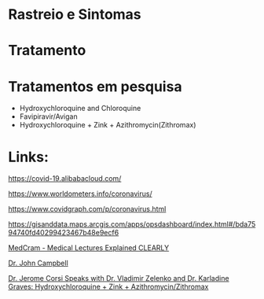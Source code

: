 # Rastreio e Sintomas


# Tratamento


# Tratamentos em pesquisa

* Hydroxychloroquine and Chloroquine
* Favipiravir/Avigan 
* Hydroxychloroquine + Zink + Azithromycin(Zithromax)

# Links:
https://covid-19.alibabacloud.com/

https://www.worldometers.info/coronavirus/

https://www.covidgraph.com/p/coronavirus.html

https://gisanddata.maps.arcgis.com/apps/opsdashboard/index.html#/bda7594740fd40299423467b48e9ecf6

[MedCram - Medical Lectures Explained CLEARLY](https://www.youtube.com/channel/UCG-iSMVtWbbwDDXgXXypARQ)

[Dr. John Campbell](https://www.youtube.com/channel/UCF9IOB2TExg3QIBupFtBDxg)

[Dr. Jerome Corsi Speaks with Dr. Vladimir Zelenko and Dr. Karladine Graves: Hydroxychloroquine + Zink + Azithromycin/Zithromax](https://www.youtube.com/watch?v=KlmAHSCRIns)
